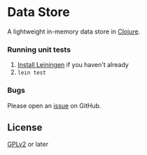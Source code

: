 # Data Store

A lightweight in-memory data store in [Clojure](https://clojure.org/).

### Running unit tests

1. [Install Leiningen](https://leiningen.org/) if you haven't already
2. `lein test`

### Bugs

Please open an [issue](https://github.com/kienstra/data-store/issues) on GitHub.

## License

[GPLv2](LICENSE) or later
